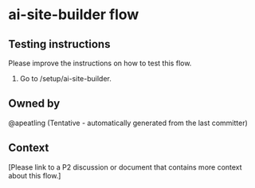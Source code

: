 # ai-site-builder flow

## Testing instructions

Please improve the instructions on how to test this flow.

1. Go to /setup/ai-site-builder.

## Owned by

@apeatling (Tentative - automatically generated from the last committer)

## Context

[Please link to a P2 discussion or document that contains more context about this flow.]
